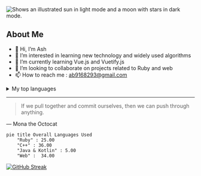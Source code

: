 <picture>
  <source media="(prefers-color-scheme: dark)" srcset="https://www.dropbox.com/s/3tkccxf9g43r4ml/Forest-Matrices_2880_Lede.jpg?raw=1">
  <source media="(prefers-color-scheme: light)" srcset="https://www.dropbox.com/s/3tkccxf9g43r4ml/Forest-Matrices_2880_Lede.jpg?raw=1">
  <img alt="Shows an illustrated sun in light mode and a moon with stars in dark mode." src="https://user-images.githubusercontent.com/25423296/163456779-a8556205-d0a5-45e2-ac17-42d089e3c3f8.png">
</picture>

## About Me

<!-- TO DO: add more details about me later -->
- 👋 Hi, I’m Ash
- 👀 I’m interested in learning new technology and widely used algorithms 
- 🌱 I’m currently learning Vue.js and Vuetify.js
- 💞️ I’m looking to collaborate on projects related to Ruby and web
- 📫 How to reach me : ab9168293@gmail.com

<details>
<summary>My top languages</summary>

| Rank |   Languages   |
|-----:|---------------|
|     1|       C++     |
|     2|       Ruby    |
|     3|       JS      |
|     4|       HTML    |

</details>


---
> If we pull together and commit ourselves, then we can push through anything.

— Mona the Octocat

```mermaid
pie title Overall Languages Used
    "Ruby" : 25.00
    "C++" : 36.00
    "Java & Kotlin" : 5.00
    "Web" :  34.00
```

[![GitHub Streak](https://streak-stats.demolab.com?user=Ash-the-practical-programmer&theme=hacker)](https://git.io/streak-stats)
